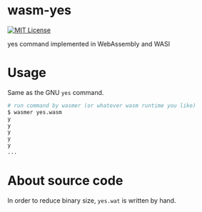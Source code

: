 # wasm-yes
[![MIT License](https://img.shields.io/badge/license-MIT-blue.svg?style=flat)](LICENSE)

yes command implemented in WebAssembly and WASI

# Usage

Same as the GNU `yes` command.

```bash
# run command by wasmer (or whatever wasm runtime you like)
$ wasmer yes.wasm
y
y
y
y
y
...
```

# About source code

In order to reduce binary size, `yes.wat` is written by hand.

